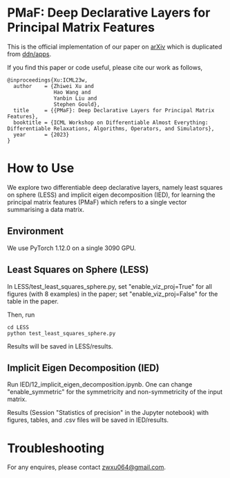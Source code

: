 # **PMaF: Deep Declarative Layers for Principal Matrix Features**
This is the official implementation of our paper on [arXiv](https://arxiv.org/abs/2306.14759) which is duplicated from [ddn/apps](https://github.com/anucvml/ddn/tree/master/apps/PMaF).

If you find this paper or code useful, please cite our work as follows,
```
@inproceedings{Xu:ICML23w,
  author    = {Zhiwei Xu and
               Hao Wang and
               Yanbin Liu and
               Stephen Gould},
  title     = {{PMaF}: Deep Declarative Layers for Principal Matrix Features},
  booktitle = {ICML Workshop on Differentiable Almost Everything: Differentiable Relaxations, Algorithms, Operators, and Simulators},
  year      = {2023}
}
```

# How to Use
We explore two differentiable deep declarative layers, namely least squares on sphere (LESS) and implicit eigen decomposition (IED), for learning the principal matrix features (PMaF) which refers to a single vector summarising a data matrix.

## Environment
We use PyTorch 1.12.0 on a single 3090 GPU.

## Least Squares on Sphere (LESS)
In LESS/test_least_squares_sphere.py, set "enable_viz_proj=True" for all figures (with 8 examples) in the paper;
set "enable_viz_proj=False" for the table in the paper.

Then, run
```
cd LESS
python test_least_squares_sphere.py
```
Results will be saved in LESS/results.

## Implicit Eigen Decomposition (IED)
Run IED/12_implicit_eigen_decomposition.ipynb.
One can change "enable_symmetric" for the symmetricity and non-symmetricity of the input matrix.

Results (Session "Statistics of precision" in the Jupyter notebook) with figures, tables, and .csv files will be saved in IED/results.

# Troubleshooting
For any enquires, please contact <zwxu064@gmail.com>.

